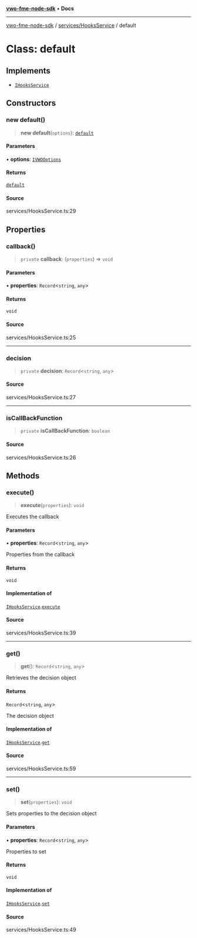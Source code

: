[**vwo-fme-node-sdk**](../../../README.md) • **Docs**

---

[vwo-fme-node-sdk](../../../modules.md) / [services/HooksService](../README.md) / default

# Class: default

## Implements

- [`IHooksService`](../interfaces/IHooksService.md)

## Constructors

### new default()

> **new default**(`options`): [`default`](default.md)

#### Parameters

• **options**: [`IVWOOptions`](../../../models/VWOOptionsModel/interfaces/IVWOOptions.md)

#### Returns

[`default`](default.md)

#### Source

services/HooksService.ts:29

## Properties

### callback()

> `private` **callback**: (`properties`) => `void`

#### Parameters

• **properties**: `Record`\<`string`, `any`\>

#### Returns

`void`

#### Source

services/HooksService.ts:25

---

### decision

> `private` **decision**: `Record`\<`string`, `any`\>

#### Source

services/HooksService.ts:27

---

### isCallBackFunction

> `private` **isCallBackFunction**: `boolean`

#### Source

services/HooksService.ts:26

## Methods

### execute()

> **execute**(`properties`): `void`

Executes the callback

#### Parameters

• **properties**: `Record`\<`string`, `any`\>

Properties from the callback

#### Returns

`void`

#### Implementation of

[`IHooksService`](../interfaces/IHooksService.md).[`execute`](../interfaces/IHooksService.md#execute)

#### Source

services/HooksService.ts:39

---

### get()

> **get**(): `Record`\<`string`, `any`\>

Retrieves the decision object

#### Returns

`Record`\<`string`, `any`\>

The decision object

#### Implementation of

[`IHooksService`](../interfaces/IHooksService.md).[`get`](../interfaces/IHooksService.md#get)

#### Source

services/HooksService.ts:59

---

### set()

> **set**(`properties`): `void`

Sets properties to the decision object

#### Parameters

• **properties**: `Record`\<`string`, `any`\>

Properties to set

#### Returns

`void`

#### Implementation of

[`IHooksService`](../interfaces/IHooksService.md).[`set`](../interfaces/IHooksService.md#set)

#### Source

services/HooksService.ts:49
